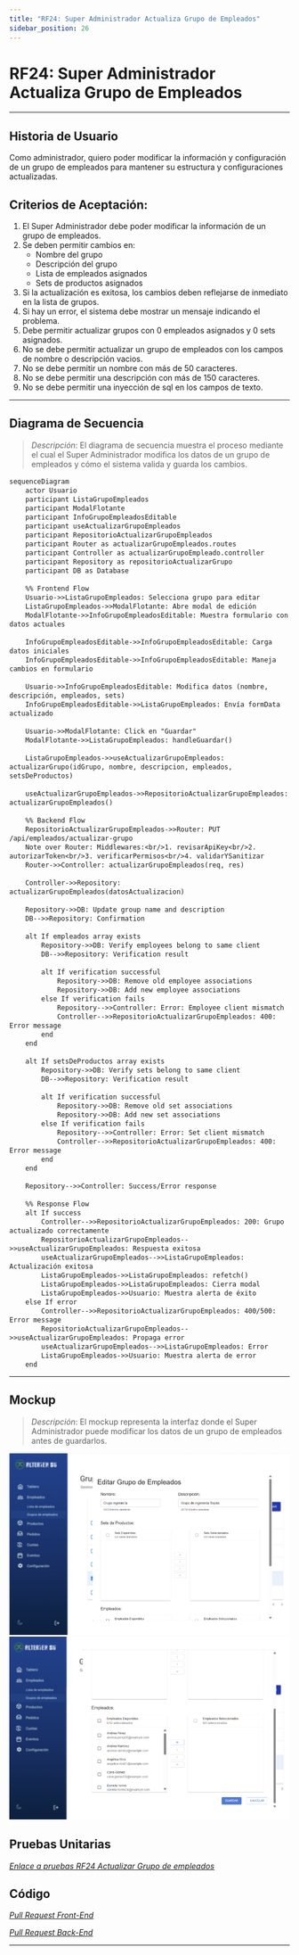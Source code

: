 ```yaml
---
title: "RF24: Super Administrador Actualiza Grupo de Empleados"
sidebar_position: 26
---
```


# RF24: Super Administrador Actualiza Grupo de Empleados

---

## Historia de Usuario

Como administrador, quiero poder modificar la información y configuración de un grupo de empleados para mantener su estructura y configuraciones actualizadas.

## **Criterios de Aceptación:**

1. El Super Administrador debe poder modificar la información de un grupo de empleados.
2. Se deben permitir cambios en:
   - Nombre del grupo
   - Descripción del grupo
   - Lista de empleados asignados
   - Sets de productos asignados
3. Si la actualización es exitosa, los cambios deben reflejarse de inmediato en la lista de grupos.
4. Si hay un error, el sistema debe mostrar un mensaje indicando el problema.
5. Debe permitir actualizar grupos con 0 empleados asignados y 0 sets asignados.
6. No se debe permitir actualizar un grupo de empleados con los campos de nombre o descripción vacios.
7. No se debe permitir un nombre con más de 50 caracteres.
8. No se debe permitir una descripción con más de 150 caracteres.
9. No se debe permitir una inyección de sql en los campos de texto.

---

## **Diagrama de Secuencia**

> _Descripción_: El diagrama de secuencia muestra el proceso mediante el cual el Super Administrador modifica los datos de un grupo de empleados y cómo el sistema valida y guarda los cambios.

```mermaid
sequenceDiagram
    actor Usuario
    participant ListaGrupoEmpleados
    participant ModalFlotante
    participant InfoGrupoEmpleadosEditable
    participant useActualizarGrupoEmpleados
    participant RepositorioActualizarGrupoEmpleados
    participant Router as actualizarGrupoEmpleados.routes
    participant Controller as actualizarGrupoEmpleado.controller
    participant Repository as repositorioActualizarGrupo
    participant DB as Database

    %% Frontend Flow
    Usuario->>ListaGrupoEmpleados: Selecciona grupo para editar
    ListaGrupoEmpleados->>ModalFlotante: Abre modal de edición
    ModalFlotante->>InfoGrupoEmpleadosEditable: Muestra formulario con datos actuales

    InfoGrupoEmpleadosEditable->>InfoGrupoEmpleadosEditable: Carga datos iniciales
    InfoGrupoEmpleadosEditable->>InfoGrupoEmpleadosEditable: Maneja cambios en formulario

    Usuario->>InfoGrupoEmpleadosEditable: Modifica datos (nombre, descripción, empleados, sets)
    InfoGrupoEmpleadosEditable->>ListaGrupoEmpleados: Envía formData actualizado

    Usuario->>ModalFlotante: Click en "Guardar"
    ModalFlotante->>ListaGrupoEmpleados: handleGuardar()

    ListaGrupoEmpleados->>useActualizarGrupoEmpleados: actualizarGrupo(idGrupo, nombre, descripcion, empleados, setsDeProductos)

    useActualizarGrupoEmpleados->>RepositorioActualizarGrupoEmpleados: actualizarGrupoEmpleados()

    %% Backend Flow
    RepositorioActualizarGrupoEmpleados->>Router: PUT /api/empleados/actualizar-grupo
    Note over Router: Middlewares:<br/>1. revisarApiKey<br/>2. autorizarToken<br/>3. verificarPermisos<br/>4. validarYSanitizar
    Router->>Controller: actualizarGrupoEmpleados(req, res)

    Controller->>Repository: actualizarGrupoEmpleados(datosActualizacion)

    Repository->>DB: Update group name and description
    DB-->>Repository: Confirmation

    alt If empleados array exists
        Repository->>DB: Verify employees belong to same client
        DB-->>Repository: Verification result

        alt If verification successful
            Repository->>DB: Remove old employee associations
            Repository->>DB: Add new employee associations
        else If verification fails
            Repository-->>Controller: Error: Employee client mismatch
            Controller-->>RepositorioActualizarGrupoEmpleados: 400: Error message
        end
    end

    alt If setsDeProductos array exists
        Repository->>DB: Verify sets belong to same client
        DB-->>Repository: Verification result

        alt If verification successful
            Repository->>DB: Remove old set associations
            Repository->>DB: Add new set associations
        else If verification fails
            Repository-->>Controller: Error: Set client mismatch
            Controller-->>RepositorioActualizarGrupoEmpleados: 400: Error message
        end
    end

    Repository-->>Controller: Success/Error response

    %% Response Flow
    alt If success
        Controller-->>RepositorioActualizarGrupoEmpleados: 200: Grupo actualizado correctamente
        RepositorioActualizarGrupoEmpleados-->>useActualizarGrupoEmpleados: Respuesta exitosa
        useActualizarGrupoEmpleados-->>ListaGrupoEmpleados: Actualización exitosa
        ListaGrupoEmpleados->>ListaGrupoEmpleados: refetch()
        ListaGrupoEmpleados->>ListaGrupoEmpleados: Cierra modal
        ListaGrupoEmpleados->>Usuario: Muestra alerta de éxito
    else If error
        Controller-->>RepositorioActualizarGrupoEmpleados: 400/500: Error message
        RepositorioActualizarGrupoEmpleados-->>useActualizarGrupoEmpleados: Propaga error
        useActualizarGrupoEmpleados-->>ListaGrupoEmpleados: Error
        ListaGrupoEmpleados->>Usuario: Muestra alerta de error
    end
```

---

## **Mockup**

> _Descripción_: El mockup representa la interfaz donde el Super Administrador puede modificar los datos de un grupo de empleados antes de guardarlos.

![alt text](imagenes/mockupActualizarGrupoEmpleados.png)
![alt text](imagenes/mockupActualizarGrupoEmpleados2.png)

## **Pruebas Unitarias**

_<u>[Enlace a pruebas RF24 Actualizar Grupo de empleados](https://docs.google.com/spreadsheets/d/1NLGwGrGA5PVOEzLaqxa8Ts1D_Ng3QzzqNKWJYUzxD-M/edit?gid=1129908527#gid=1129908527)</u>_

## **Código**

_<u>[Pull Request Front-End](https://github.com/CodeAnd-Co/Frontend-Text-Lines/pull/159)</u>_

_<u>[Pull Request Back-End](https://github.com/CodeAnd-Co/Backend-textiles/pull/117)</u>_

---
